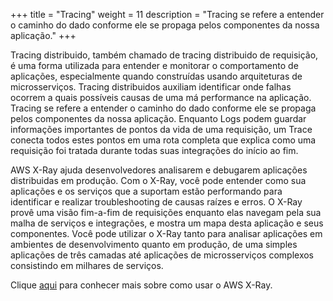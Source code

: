 +++
title = "Tracing"
weight = 11
description = "Tracing se refere a entender o caminho do dado conforme ele se propaga pelos componentes da nossa aplicação."
+++

Tracing distribuido, também chamado de tracing distribuido de requisição, é uma forma utilizada para entender e monitorar o comportamento de aplicações, especialmente quando construídas usando arquiteturas de microsserviços. Tracing distribuidos auxiliam identificar onde falhas ocorrem a quais possíveis causas de uma má performance na aplicação. Tracing se refere a entender o caminho do dado conforme ele se propaga pelos componentes da nossa aplicação. Enquanto Logs podem guardar informações importantes de pontos da vida de uma requisição, um Trace conecta todos estes pontos em uma rota completa que explica como uma requisição foi tratada durante todas suas integrações do início ao fim.

AWS X-Ray ajuda desenvolvedores analisarem e debugarem aplicações distribuidas em produção. Com o X-Ray, você pode entender como sua aplicações e os serviços que a suportam estão performando para identificar e realizar troubleshooting de causas raízes e erros. O X-Ray provê uma visão fim-a-fim de requisições enquanto elas navegam pela sua malha de serviços e integrações, e mostra um mapa desta aplicação e seus componentes. Você pode utilizar o X-Ray tanto para analisar aplicações em ambientes de desenvolvimento quanto em produção, de uma simples aplicações de três camadas até aplicações de microsserviços complexos consistindo em milhares de serviços.

Clique [aqui](https://docs.aws.amazon.com/xray/latest/devguide/aws-xray.html) para conhecer mais sobre como usar o AWS X-Ray.
